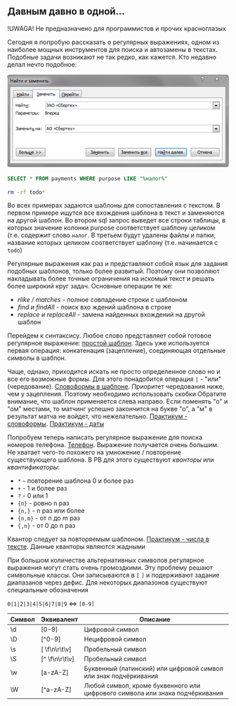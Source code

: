 ## Давным давно в одной...
!UWAGA! Не предназначено для программистов и прочих красноглазых

Сегодня я попробую рассказать о регулярных выражениях, одном из наиболее мощных инструментов для поиска
и автозамены в текстах. Подобные задачи возникают не так редко, как кажется. Кто недавно делал нечто подобное:

![alt text](regex_img/find_and_replace.png "Поиск и замена")

```sql
SELECT * FROM payments WHERE purpose LIKE "%налог%"
```

```bash
rm -rf todo*
```
Во всех примерах задаются шаблоны для сопоставления с текстом. В первом примере ищутся все вхождения шаблона
в текст и заменяются на другой шаблон. Во втором sql запрос выведет все строки таблицы, в которых
значение колонки purpose cоответствует шаблону целиком (т.е. содержит слово `налог`. В третьем
будут удалены файлы и папки, название которых целиком соответствует шаблону (т.е. начинается с `todo`)

Регулярные выражения как раз и представляют собой язык для задания подобных шаблонов, только более развитый.
Поэтому они позволяют накладывать более точные ограничения на искомый текст и решать более широкий круг
задач. Основные операции те же:
- *rlike / matches* - полное совпадение строки с шаблоном
- *find и findAll* - поиск вхо ждений шаблона в строке
- *replace и replaceAll* - замена найденных вхождений на другой шаблон

Перейдем к синтаксису. Любое слово представляет собой готовое регулярное выражение:
[простой шаблон](https://regex101.com/r/3Kt1rU/1).
Здесь уже используется первая операция: конкатенация (зацепление), соединяющая отдельные символы в шаблон.

Чаще, однако, приходится искать не просто определенное слово но и все его возможные формы.
Для этого понадобится операция `|` - "или" (чередование).
[Словоформы в шаблоне](https://regex101.com/r/b0Cp1r/1).
Приоритет чередования ниже, чем у зацепления. Поэтому необходимо использовать скобки
Обратите внимание, что шаблон применяется
слева направо. Если поменять "о" и "ом" местами, то матчинг успешно закончится на букве "о", а "м"
в результат матча не войдет, что нежелательно.
[Практикум - словоформы](https://regex101.com/r/mUDIP8/1).
[Практикум - даты](https://regex101.com/r/FlUbvY/1)

Попробуем теперь написать регулярное выражение для поиска номеров телефона.
[Телефон](https://regex101.com/r/Kb1q0T/1). Выражение получается очень большим.
Не хватает чего-то похожего на умножение / повторение существующего шаблона.
В РВ для этого существуют *кванторы* или *квантификаторы*:
- `*` - повторение шаблона 0 и более раз
- `+` - 1 и более раз
- `?` - 0 или 1
- `{n}` - ровно n раз
- `{n,}` - n раз или более
- `{n,m}` - от n до m раз
- `{,n}` - от 0 до n раз

Квантор следует за повторяемым шаблоном. [Практикум - числа в тексте](https://regex101.com/r/DlJ9G1/1).
Данные кванторы являются жадными

При большом количестве альтернативных символов регулярное выражения могут стать очень громоздкими.
Эту проблему решают символьные классы. Они записываются в `[` `]` и подерживают задание диапазанов
через дефис. Для некоторых диапазонов существуют специальные обозначения

`0|1|2|3|4|5|6|7|8|9`  <=>  `[0-9]`

Символ | Эквивалент | Описание
--- | --- | ---
\d | [0-9] | Цифровой символ
\D | [^0-9] | Нецифровой символ
\s | [ \f\n\r\t\v] | Пробельный символ
\S | [^ \f\n\r\t\v] | Пробельный символ
\w | [a-zA-Z] | Буквенный (латинский) или цифровой символ или знак подчёркивания
\W | [^a-zA-Z] | Любой символ, кроме буквенного или цифрового символа или знака подчёркивания
